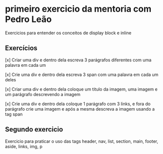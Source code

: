 # primeiro exercicio da mentoria com Pedro Leão

Exercicios para entender os conceitos de display block e inline

## Exercícios

[x] Criar uma div e dentro dela escreva 3 parágrafos diferentes com uma palavra em cada um

[x] Crie uma div e dentro dela escreva 3 span com uma palavra em cada um deles

[x] Criar uma div e dentro dela coloque um titulo da imagem, uma imagem e um parágrafo descrevendo a imagem

[x] Crie uma div e dentro dela coloque 1 parágrafo com 3 links, e fora do parágrafo crie uma imagem e após a mesma descreva a imagem usando a tag span


## Segundo exercicio

Exercicio para praticar o uso das tags header, nav, list, section, main, footer, aside, links, img, p

